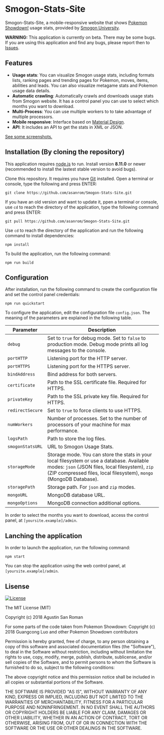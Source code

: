 Smogon-Stats-Site
====================

Smogon-Stats-Site, a mobile-responsive website that shows [Pokemon Showdown!](https://pokemonshowdown.com/) usage stats, provided by [Smogon University](https://www.smogon.com/stats/).

**WARNING:** This application is currently on beta. There may be some bugs. If you are using this application and find any bugs, please report then to [Issues](https://github.com/asanrom/Smogon-Stats-Site/issues).

Features
------------

 - **Usage stats**: You can visualize Smogon usage stats, including formats lists, ranking pages and trending pages for Pokemon, moves, items, abilities and leads. You can also visualize metagame stats and Pokemon usage data details.
 - **Automatic crawling**: Automatically crawls and downloads usage stats from Smogon website. It has a control panel you can use to select which months you want to download.
 - **Multi-Process**: You can use multiple workers to to take advantage of multiple processors.
 - **Mobile responsive**: Interface based on <a href="https://material.io/design/" target="_blank">Material Design</a>. 
 - **API**: It includes an API to get the stats in XML or JSON.

<a href="https://imgur.com/a/yVqasyY" target="_blank">See some screenshots.</a>

Installation (By cloning the repository)
------------

This application requires [node.js](http://nodejs.org/) to run. Install version **8.11.0** or newer (recommended to install the lastest stable version to avoid bugs).

Clone this repository. It requires you have [Git](https://git-scm.com/) installed. Open a terminal or console, type the following and press ENTER:
```
git clone https://github.com/asanrom/Smogon-Stats-Site.git
```

If you have an old version and want to update it, ppen a terminal or console, use `cd` to reach the directory of the application, type the following command and press ENTER:
```
git pull https://github.com/asanrom/Smogon-Stats-Site.git
```

Use `cd` to reach the directory of the application and run the following command to install dependencies:
```
npm install
```

To build the application, run the following command:
```
npm run build
```

Configuration
------------

After installation, run the following command to create the configuration file and set the control panel credentials:
```
npm run quickstart
```

To configure the application, edit the configuration file ``config.json``. The meaning of the parameters are explained in the following table.

Parameter | Description
--- | ---
`debug` | Set to `true` for debug mode. Set to `false` to production mode. Debug mode prints all log messages to the console.
`portHTTP` | Listening port for the HTTP server.
`portHTTPS` | Listening port for the HTTPS server.
`bindAddress` | Bind address for both servers.
`certificate` | Path to the SSL certificate file. Required for HTTPS.
`privateKey` | Path to the SSL private key file. Required for HTTPS.
`redirectSecure` | Set to `true` to force clients to use HTTPS.
`numWorkers` | Number of processes. Set to the number of processors of your machine for max performance.
`logsPath` | Path to store the log files.
`smogonStatsURL` |  URL to Smogon Usage Stats.
`storageMode` | Storage mode. You can store the stats in your local filesystem or use a database. Available modes: `json` (JSON files, local filesystem), `zip` (ZIP compressed files, local filesystem), `mongo` (MongoDB Database).
`storagePath` | Storage path. For `json` and `zip` modes.
`mongoURL` | MongoDB database URL.
`mongoOptions` | MongoDB connection additional options.

In order to select the months you want to download, access the control panel, at ``[yoursite.example]/admin``.

Lanching the application
------------

In order to launch the application, run the following command:
```
npm start
```

You can stop the application using the web control panel, at ``[yoursite.example]/admin``.

Lisense
------------

[![License](https://img.shields.io/badge/license-MIT-blue.svg?style=flat)](http://opensource.org/licenses/MIT)

The MIT License (MIT)

Copyright (c) 2018 Agustin San Roman

For some parts of the code taken from Pokemon Showdown:
Copyright (c) 2018 Guangcong Luo and other Pokemon Showdown contributors

Permission is hereby granted, free of charge, to any person obtaining a copy of
this software and associated documentation files (the "Software"), to deal in
the Software without restriction, including without limitation the rights to
use, copy, modify, merge, publish, distribute, sublicense, and/or sell copies of
the Software, and to permit persons to whom the Software is furnished to do so,
subject to the following conditions:

The above copyright notice and this permission notice shall be included in all
copies or substantial portions of the Software.

THE SOFTWARE IS PROVIDED "AS IS", WITHOUT WARRANTY OF ANY KIND, EXPRESS OR
IMPLIED, INCLUDING BUT NOT LIMITED TO THE WARRANTIES OF MERCHANTABILITY, FITNESS
FOR A PARTICULAR PURPOSE AND NONINFRINGEMENT. IN NO EVENT SHALL THE AUTHORS OR
COPYRIGHT HOLDERS BE LIABLE FOR ANY CLAIM, DAMAGES OR OTHER LIABILITY, WHETHER
IN AN ACTION OF CONTRACT, TORT OR OTHERWISE, ARISING FROM, OUT OF OR IN
CONNECTION WITH THE SOFTWARE OR THE USE OR OTHER DEALINGS IN THE SOFTWARE.
